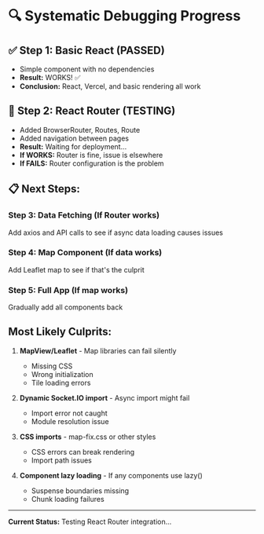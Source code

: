 # 🔍 Systematic Debugging Progress

## ✅ Step 1: Basic React (PASSED)
- Simple component with no dependencies
- **Result:** WORKS! ✅
- **Conclusion:** React, Vercel, and basic rendering all work

## 🔄 Step 2: React Router (TESTING)
- Added BrowserRouter, Routes, Route
- Added navigation between pages
- **Result:** Waiting for deployment...
- **If WORKS:** Router is fine, issue is elsewhere
- **If FAILS:** Router configuration is the problem

## 📋 Next Steps:

### Step 3: Data Fetching (If Router works)
Add axios and API calls to see if async data loading causes issues

### Step 4: Map Component (If data works)
Add Leaflet map to see if that's the culprit

### Step 5: Full App (If map works)
Gradually add all components back

## Most Likely Culprits:

1. **MapView/Leaflet** - Map libraries can fail silently
   - Missing CSS
   - Wrong initialization
   - Tile loading errors

2. **Dynamic Socket.IO import** - Async import might fail
   - Import error not caught
   - Module resolution issue

3. **CSS imports** - map-fix.css or other styles
   - CSS errors can break rendering
   - Import path issues

4. **Component lazy loading** - If any components use lazy()
   - Suspense boundaries missing
   - Chunk loading failures

---

**Current Status:** Testing React Router integration...
